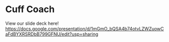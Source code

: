 # Cuff Coach

View our slide deck here!
https://docs.google.com/presentation/d/1mGmO_bQSA4b74otvLZWZuowCaFdBYXRSRDbB799GFNU/edit?usp=sharing
